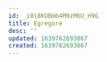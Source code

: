 ```yaml
---
id: _i0i8KUBmb4M9zM6U_H9G
title: Egregore
desc: ''
updated: 1639762693867
created: 1639762693867
---
```


